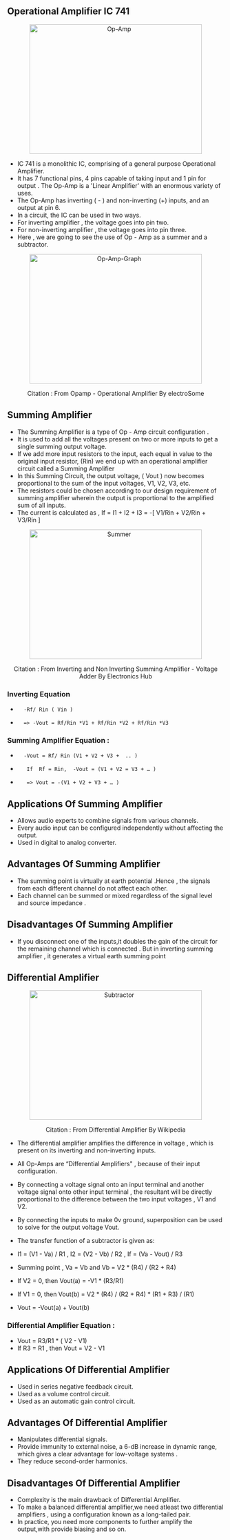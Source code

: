 ## Operational Amplifier IC 741

<p align="center">
<img width="400" height="300" alt= "Op-Amp" src="https://firebasestorage.googleapis.com/v0/b/vlab-29a0a.appspot.com/o/vlab1%2Fop-amp.png?alt=media&token=a8917aad-7706-4995-883f-a7770375e3a4">
</p>

 - IC 741  is a monolithic IC, comprising of a general purpose Operational Amplifier.
 - It has 7 functional pins, 4 pins capable of taking input and 1 pin for output . The Op-Amp is a 'Linear Amplifier' with an enormous variety of uses.
 - The Op-Amp has inverting ( - ) and non-inverting (+) inputs, and an output at pin 6.
 - In a circuit, the IC can be used  in two ways.
 - For inverting amplifier ,  the voltage goes into pin two.
 - For non-inverting amplifier , the voltage goes into pin three.
 - Here , we are going to see the use of Op - Amp as a summer and a subtractor.

<p align="center">
<img width="400" height="300" alt= "Op-Amp-Graph" src="https://firebasestorage.googleapis.com/v0/b/vlab-29a0a.appspot.com/o/vlab1%2Fgraph.png?alt=media&token=c2a90117-47f4-4321-8b84-9d9f60685f95">
</p>

<p align="center">Citation : From Opamp - Operational Amplifier By electroSome</p>

## Summing Amplifier

 - The Summing Amplifier is a type of Op - Amp circuit configuration .
 - It is used to add all the voltages present on two or more inputs to get a single summing output voltage.
 - If we add more input resistors to the input, each equal in value to the original input resistor, (Rin) we end up with an operational amplifier circuit called a Summing Amplifier
 - In this Summing Circuit, the output voltage, ( Vout ) now becomes proportional to the sum of the input voltages, V1, V2, V3, etc.
 - The resistors could be chosen according to our design requirement of summing amplifier wherein the output is proportional to the amplified sum of all inputs.
 - The current is calculated as , If = I1 + I2 + I3 = -[ V1/Rin + V2/Rin + V3/Rin ]


<p align="center">
<img width="400" height="300" alt= "Summer" src="https://firebasestorage.googleapis.com/v0/b/vlab-29a0a.appspot.com/o/vlab1%2Fsumming_amplifier.png?alt=media&token=9b939f71-11be-4789-a3f0-ba96b5589c1e">
</p>

<p align="center">Citation : From Inverting and Non Inverting Summing Amplifier - Voltage Adder By Electronics Hub</p>

### Inverting Equation

 -       -Rf/ Rin ( Vin )
 -       => -Vout = Rf/Rin *V1 + Rf/Rin *V2 + Rf/Rin *V3

### Summing Amplifier Equation :

 -       -Vout = Rf/ Rin (V1 + V2 + V3 +  .. )
 -        If  Rf = Rin,  -Vout = (V1 + V2 = V3 + … )
 -        => Vout = -(V1 + V2 + V3 + … )


## Applications Of Summing Amplifier

 - Allows audio experts to combine signals from various channels.
 - Every audio input can be configured independently without affecting the output.
 - Used in digital to analog converter.

## Advantages Of Summing Amplifier

 - The summing point is virtually at earth potential .Hence , the signals from each different channel do not affect each other.
 - Each channel can be summed or mixed regardless of the signal level and source impedance .

## Disadvantages Of Summing Amplifier

 - If you disconnect one of the inputs,it doubles the gain of the circuit  for the remaining channel which is connected . But in inverting summing amplifier ,  it generates a virtual earth summing point



## Differential Amplifier

<p align="center">
<img width="400" height="300" alt= "Subtractor" src="https://firebasestorage.googleapis.com/v0/b/vlab-29a0a.appspot.com/o/vlab1%2Fsubtractor_ampifier.png?alt=media&token=d9d3f95d-c2d4-4eb1-b509-3cd7ea30a836">
</p>

<p align="center">Citation : From Differential Amplifier By Wikipedia</p>


  - The differential amplifier amplifies the difference in voltage , which is present on its inverting and non-inverting inputs.
  - All Op-Amps are “Differential Amplifiers" , because of their input configuration.
  - By connecting a voltage signal onto an input terminal and another voltage signal onto  other input terminal  , the resultant will be directly proportional to the difference between the two input voltages  , V1 and V2.
  - By connecting the inputs to make 0v ground, superposition can be used to solve for the output voltage Vout.

  - The transfer function of a subtractor is given as:
  - I1 = (V1 - Va) / R1 , I2 = (V2 - Vb) / R2 , If = (Va - Vout) / R3

  - Summing point , Va = Vb and Vb = V2 * (R4) / (R2 + R4)
  - If V2 = 0, then Vout(a) = -V1 * (R3/R1)
  - If V1 = 0, then Vout(b) =  V2 * (R4) / (R2 + R4) * (R1 + R3) / (R1)

  - Vout = -Vout(a) + Vout(b)

### Differential Amplifier Equation :

  - Vout = R3/R1 * ( V2 - V1)
  - If R3 = R1 , then Vout = V2 - V1

## Applications Of Differential Amplifier

  - Used in series negative feedback circuit.
  - Used as a volume control circuit.
  - Used as an automatic gain control circuit.


## Advantages Of Differential Amplifier

   - Manipulates differential signals.
   - Provide immunity to external noise, a 6-dB increase in dynamic range, which gives a clear advantage for low-voltage systems .
   - They reduce second-order harmonics.

## Disadvantages Of Differential Amplifier

  - Complexity is the main drawback of Differential Amplifier.
  - To make a balanced differential amplifier,we need atleast two differential amplifiers ,  using a configuration known as a long-tailed pair.
  - In practice, you need more components to further amplify the output,with provide biasing and so on.
